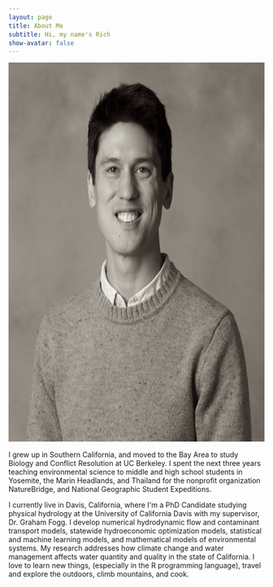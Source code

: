 ```yaml
---
layout: page
title: About Me
subtitle: Hi, my name's Rich
show-avatar: false
---
```


<p align="center">
  <img width="640" height="746" src="/img/headshot_bw.png">
</p>

I grew up in Southern California, and moved to the Bay Area to study Biology and Conflict Resolution at UC Berkeley. I spent the next three years teaching environmental science to middle and high school students in Yosemite, the Marin Headlands, and Thailand for the nonprofit organization NatureBridge, and National Geographic Student Expeditions.  

I currently live in Davis, California, where I'm a PhD Candidate studying physical hydrology at the University of California Davis with my supervisor, Dr. Graham Fogg. I develop numerical hydrodynamic flow and contaminant transport models, statewide hydroeconomic optimization models, statistical and machine learning models, and mathematical models of environmental systems. My research addresses how climate change and water management affects water quantity and quality in the state of California. I love to learn new things, (especially in the R programming language), travel and explore the outdoors, climb mountains, and cook.  

